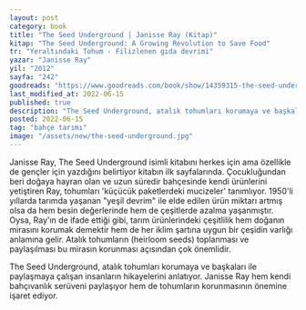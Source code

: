```yaml
---
layout: post
category: book
title: "The Seed Underground | Janisse Ray (Kitap)"
kitap: "The Seed Underground: A Growing Revolution to Save Food"
tr: "Yeraltındaki Tohum - Filizlenen gıda devrimi"
yazar: "Janisse Ray"
yil: "2012"
sayfa: "242"
goodreads: "https://www.goodreads.com/book/show/14359315-the-seed-underground"
last_modified_at: 2022-06-15
published: true  
description: "The Seed Underground, atalık tohumları korumaya ve başkaları ile paylaşmaya çalışan insanların hikayelerini anlatıyor. Janisse Ray hem kendi bahçıvanlık serüveni paylaşıyor hem de tohumların korunmasının önemine işaret ediyor."  
posted: 2022-06-15 
tag: "bahçe tarımı"
image: "/assets/new/the-seed-underground.jpg"  
---
```

 
Janisse Ray, The Seed Underground isimli kitabını herkes için ama özellikle de gençler için yazdığını belirtiyor kitabın ilk sayfalarında. Çocukluğundan beri doğaya hayran olan ve uzun süredir bahçesinde kendi ürünlerini yetiştiren Ray, tohumları 'küçücük paketlerdeki mucizeler' tanımlıyor. 1950'li yıllarda tarımda yaşanan "yeşil devrim" ile elde edilen ürün miktarı artmış olsa da hem besin değerlerinde hem de çeşitlerde azalma yaşanmıştır. Oysa, Ray'ın de ifade ettiği gibi, tarım ürünlerindeki çeşitlilik hem doğanın mirasını korumak demektir hem de her iklim şartına uygun bir çeşidin varlığı anlamına gelir. Atalık tohumların (heirloom seeds) toplanması ve paylaşılması bu mirasın korunması açısından çok önemlidir.

The Seed Underground, atalık tohumları korumaya ve başkaları ile paylaşmaya çalışan insanların hikayelerini anlatıyor. Janisse Ray hem kendi bahçıvanlık serüveni paylaşıyor hem de tohumların korunmasının önemine işaret ediyor.


